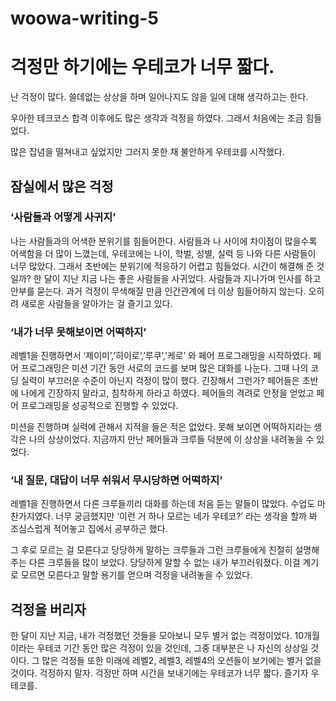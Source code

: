 # woowa-writing-5

# 걱정만 하기에는 우테코가 너무 짧다.
난 걱정이 많다. 쓸데없는 상상을 하며 일어나지도 않을 일에 대해 생각하고는 한다.

우아한 테크코스 합격 이후에도 많은 생각과 걱정을 하였다. 그래서 처음에는 조금 힘들었다.

많은 잡념을 떨쳐내고 싶었지만 그러지 못한 채 불안하게 우테코를 시작했다.

## 잠실에서 많은 걱정

### ‘사람들과 어떻게 사귀지’
나는 사람들과의 어색한 분위기를 힘들어한다. 사람들과 나 사이에 차이점이 많을수록 어색함을 더 많이 느꼈는데, 우테코에는 나이, 학벌, 성별, 실력 등 나와 다른 사람들이 너무 많았다.
그래서 초반에는 분위기에 적응하기 어렵고 힘들었다.
시간이 해결해 준 것일까? 한 달이 지난 지금 나는 좋은 사람들을 사귀었다. 사람들과 지나가며 인사를 하고 안부를 묻는다. 
과거 걱정이 무색해질 만큼 인간관계에 더 이상 힘들어하지 않는다. 오히려 새로운 사람들을 알아가는 걸 즐기고 있다.

### ‘내가 너무 못해보이면 어떡하지’
레벨1을 진행하면서 ‘제이미’,’히이로’,’루쿠’,’케로’ 와 페어 프로그래밍을 시작하였다. 페어 프로그래밍은 미션 기간 동안 서로의 코드를 보며 많은 대화를 나눈다. 그때 나의 코딩 실력이 부끄러운 수준이 아닌지 걱정이 많이 했다. 
긴장해서 그런가? 페어들은 초반에 나에게 긴장하지 말라고, 침착하게 하라고 하였다. 페어들의 격려로 안정을 얻었고 페어 프로그래밍을 성공적으로 진행할 수 있었다.

미션을 진행하며 실력에 관해서 지적을 들은 적은 없었다. 못해 보이면 어떡하지라는 생각은 나의 상상이었다. 
지금까지 만난 페어들과 크루들 덕분에 이 상상을 내려놓을 수 있었다.

### ‘내 질문, 대답이 너무 쉬워서 무시당하면 어떡하지’
레벨1을 진행하면서 다른 크루들끼리 대화를 하는데 처음 듣는 말들이 많았다. 수업도 마찬가지였다. 
너무 궁금했지만 ‘이런 거 하나 모르는 네가 우테코?’ 라는 생각을 할까 봐 조심스럽게 적어놓고 집에서 공부하곤 했다.

그 후로 모르는 걸 모른다고 당당하게 말하는 크루들과 그런 크루들에게 친절히 설명해주는 다른 크루들을 많이 보았다. 
당당하게 말할 수 없는 내가 부끄러워졌다. 이걸 계기로 모르면 모른다고 말할 용기를 얻으며 걱정을 내려놓을 수 있었다.

## 걱정을 버리자

한 달이 지난 지금, 내가 걱정했던 것들을 모아보니 모두 별거 없는 걱정이었다.
10개월이라는 우테코 기간 동안 많은 걱정이 있을 것인데, 그중 대부분은 나 자신의 상상일 것이다.
그 많은 걱정들 또한 미래에 레벨2, 레벨3, 레벨4의 오션들이 보기에는 별거 없을 것이다.
걱정하지 말자. 걱정만 하며 시간을 보내기에는 우테코가 너무 짧다. 즐기자 우테코를.